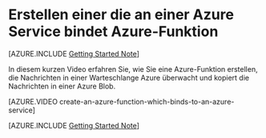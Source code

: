 <properties
   pageTitle="Erstellen einer Azure-Funktion die an einer Azure Service bindet | Microsoft Azure"
   description="Erstellen einer Azure-Funktion, ohne Server Anwendung mit anderen Diensten Azure interagiert."
   services="functions"
   documentationCenter="dev-center-name"
   authors="yochay"
   manager="manager-alias"
   editor=""
   tags=""
   keywords="Azure-Funktionen, Funktionen, Ereignisse zu verarbeiten, Webhooks, dynamische berechnen, ohne Server Architektur"/>

<tags
   ms.service="functions"
   ms.devlang="multiple"
   ms.topic="get-started-article"
   ms.tgt_pltfrm="multiple"
   ms.workload="na"
   ms.date="03/09/2016"
   ms.author="yochayk@microsoft.com"/>
   
# <a name="create-an-azure-function-which-binds-to-an-azure-service"></a>Erstellen einer die an einer Azure Service bindet Azure-Funktion
   
[AZURE.INCLUDE [Getting Started Note](../../includes/functions-getting-started.md)]

In diesem kurzen Video erfahren Sie, wie Sie eine Azure-Funktion erstellen, die Nachrichten in einer Warteschlange Azure überwacht und kopiert die Nachrichten in einer Azure Blob. 

[AZURE.VIDEO create-an-azure-function-which-binds-to-an-azure-service]
&nbsp;

[AZURE.INCLUDE [Getting Started Note](../../includes/functions-get-help.md)]